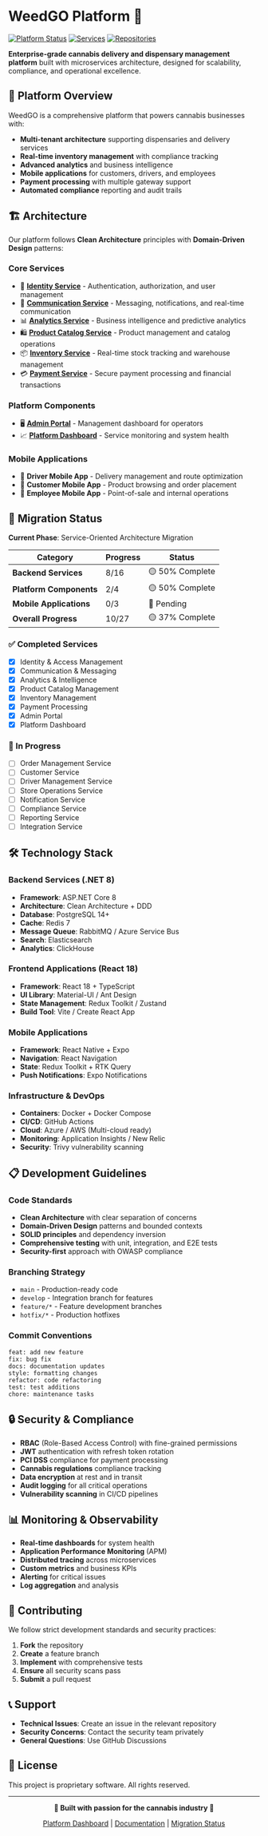 # WeedGO Platform 🌿

[![Platform Status](https://img.shields.io/badge/Status-Active%20Development-green)](https://github.com/WeedGo-Platform)
[![Services](https://img.shields.io/badge/Services-8%2F16%20Migrated-orange)](https://github.com/WeedGo-Platform)
[![Repositories](https://img.shields.io/badge/Repositories-27-blue)](https://github.com/WeedGo-Platform)

**Enterprise-grade cannabis delivery and dispensary management platform** built with microservices architecture, designed for scalability, compliance, and operational excellence.

## 🎯 Platform Overview

WeedGO is a comprehensive platform that powers cannabis businesses with:
- **Multi-tenant architecture** supporting dispensaries and delivery services
- **Real-time inventory management** with compliance tracking
- **Advanced analytics** and business intelligence
- **Mobile applications** for customers, drivers, and employees
- **Payment processing** with multiple gateway support
- **Automated compliance** reporting and audit trails

## 🏗️ Architecture

Our platform follows **Clean Architecture** principles with **Domain-Driven Design** patterns:

### Core Services
- 🔐 **[Identity Service](https://github.com/WeedGo-Platform/weedgo-identity-service)** - Authentication, authorization, and user management
- 💬 **[Communication Service](https://github.com/WeedGo-Platform/weedgo-communication-service)** - Messaging, notifications, and real-time communication
- 📊 **[Analytics Service](https://github.com/WeedGo-Platform/weedgo-analytics-service)** - Business intelligence and predictive analytics
- 🛍️ **[Product Catalog Service](https://github.com/WeedGo-Platform/weedgo-product-catalog-service)** - Product management and catalog operations
- 📦 **[Inventory Service](https://github.com/WeedGo-Platform/weedgo-inventory-service)** - Real-time stock tracking and warehouse management
- 💳 **[Payment Service](https://github.com/WeedGo-Platform/weedgo-payment-service)** - Secure payment processing and financial transactions

### Platform Components
- 🖥️ **[Admin Portal](https://github.com/WeedGo-Platform/weedgo-admin-portal)** - Management dashboard for operators
- 📈 **[Platform Dashboard](https://github.com/WeedGo-Platform/weedgo-platform-dashboard)** - Service monitoring and system health

### Mobile Applications
- 📱 **Driver Mobile App** - Delivery management and route optimization
- 📱 **Customer Mobile App** - Product browsing and order placement
- 📱 **Employee Mobile App** - Point-of-sale and internal operations

## 🚀 Migration Status

**Current Phase**: Service-Oriented Architecture Migration

| Category | Progress | Status |
|----------|----------|---------|
| **Backend Services** | 8/16 | 🟡 50% Complete |
| **Platform Components** | 2/4 | 🟡 50% Complete |
| **Mobile Applications** | 0/3 | 🔴 Pending |
| **Overall Progress** | 10/27 | 🟡 37% Complete |

### ✅ Completed Services
- [x] Identity & Access Management
- [x] Communication & Messaging
- [x] Analytics & Intelligence
- [x] Product Catalog Management
- [x] Inventory Management
- [x] Payment Processing
- [x] Admin Portal
- [x] Platform Dashboard

### 🔄 In Progress
- [ ] Order Management Service
- [ ] Customer Service
- [ ] Driver Management Service
- [ ] Store Operations Service
- [ ] Notification Service
- [ ] Compliance Service
- [ ] Reporting Service
- [ ] Integration Service

## 🛠️ Technology Stack

### Backend Services (.NET 8)
- **Framework**: ASP.NET Core 8
- **Architecture**: Clean Architecture + DDD
- **Database**: PostgreSQL 14+
- **Cache**: Redis 7
- **Message Queue**: RabbitMQ / Azure Service Bus
- **Search**: Elasticsearch
- **Analytics**: ClickHouse

### Frontend Applications (React 18)
- **Framework**: React 18 + TypeScript
- **UI Library**: Material-UI / Ant Design
- **State Management**: Redux Toolkit / Zustand
- **Build Tool**: Vite / Create React App

### Mobile Applications
- **Framework**: React Native + Expo
- **Navigation**: React Navigation
- **State**: Redux Toolkit + RTK Query
- **Push Notifications**: Expo Notifications

### Infrastructure & DevOps
- **Containers**: Docker + Docker Compose
- **CI/CD**: GitHub Actions
- **Cloud**: Azure / AWS (Multi-cloud ready)
- **Monitoring**: Application Insights / New Relic
- **Security**: Trivy vulnerability scanning

## 📋 Development Guidelines

### Code Standards
- **Clean Architecture** with clear separation of concerns
- **Domain-Driven Design** patterns and bounded contexts
- **SOLID principles** and dependency inversion
- **Comprehensive testing** with unit, integration, and E2E tests
- **Security-first** approach with OWASP compliance

### Branching Strategy
- `main` - Production-ready code
- `develop` - Integration branch for features
- `feature/*` - Feature development branches
- `hotfix/*` - Production hotfixes

### Commit Conventions
```
feat: add new feature
fix: bug fix
docs: documentation updates
style: formatting changes
refactor: code refactoring
test: test additions
chore: maintenance tasks
```

## 🔒 Security & Compliance

- **RBAC** (Role-Based Access Control) with fine-grained permissions
- **JWT** authentication with refresh token rotation
- **PCI DSS** compliance for payment processing
- **Cannabis regulations** compliance tracking
- **Data encryption** at rest and in transit
- **Audit logging** for all critical operations
- **Vulnerability scanning** in CI/CD pipelines

## 📊 Monitoring & Observability

- **Real-time dashboards** for system health
- **Application Performance Monitoring** (APM)
- **Distributed tracing** across microservices
- **Custom metrics** and business KPIs
- **Alerting** for critical issues
- **Log aggregation** and analysis

## 🤝 Contributing

We follow strict development standards and security practices:

1. **Fork** the repository
2. **Create** a feature branch
3. **Implement** with comprehensive tests
4. **Ensure** all security scans pass
5. **Submit** a pull request

## 📞 Support

- **Technical Issues**: Create an issue in the relevant repository
- **Security Concerns**: Contact the security team privately
- **General Questions**: Use GitHub Discussions

## 📄 License

This project is proprietary software. All rights reserved.

---

<div align="center">

**🌿 Built with passion for the cannabis industry 🌿**

[Platform Dashboard](https://github.com/WeedGo-Platform/weedgo-platform-dashboard) | [Documentation](https://github.com/WeedGo-Platform) | [Migration Status](https://github.com/WeedGo-Platform/.github)

</div>